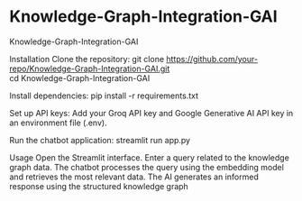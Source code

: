 # Knowledge-Graph-Integration-GAI
Knowledge-Graph-Integration-GAI


Installation
Clone the repository:
  git clone https://github.com/your-repo/Knowledge-Graph-Integration-GAI.git  
  cd Knowledge-Graph-Integration-GAI

Install dependencies:
  pip install -r requirements.txt

Set up API keys:
  Add your Groq API key and Google Generative AI API key in an environment file (.env).

Run the chatbot application:
  streamlit run app.py

Usage
  Open the Streamlit interface.
  Enter a query related to the knowledge graph data.
  The chatbot processes the query using the embedding model and retrieves the most relevant data.
  The AI generates an informed response using the structured knowledge graph
